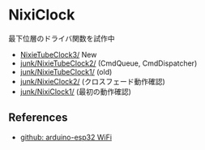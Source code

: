 # NixiClock

最下位層のドライバ関数を試作中

* [NixieTubeClock3/](NixieTubeClock3/) New
* [junk/NixieTubeClock2/](NixieTubeClock2/) (CmdQueue, CmdDispatcher)
* [junk/NixieTubeClock1/](NixieTubeClock1/) (old)
* [junk/NixieClock2/](NixieClock2/) (クロスフェード動作確認)
* [junk/NixiClock1/](NixiClock1/) (最初の動作確認)


## References

* [github: arduino-esp32 WiFi](https://github.com/espressif/arduino-esp32/tree/master/libraries/WiFi/src)
